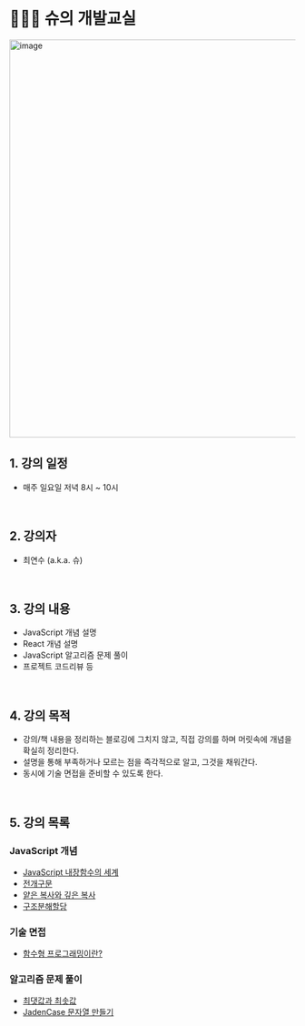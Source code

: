# 👩🏻‍🏫 슈의 개발교실

<p align="left" width="100%"><img width="700" alt="image" src="https://github.com/ella-yschoi/TIL/assets/123397411/32d2cb31-8231-45cb-9df4-37dca40b3284">

<br/>

## 1. 강의 일정

- 매주 일요일 저녁 8시 ~ 10시

<br/>

## 2. 강의자

- 최연수 (a.k.a. 슈)

<br/>

## 3. 강의 내용

- JavaScript 개념 설명
- React 개념 설명
- JavaScript 알고리즘 문제 풀이
- 프로젝트 코드리뷰 등

<br/>

## 4. 강의 목적

- 강의/책 내용을 정리하는 블로깅에 그치지 않고, 직접 강의를 하며 머릿속에 개념을 확실히 정리한다.
- 설명을 통해 부족하거나 모르는 점을 즉각적으로 알고, 그것을 채워간다.
- 동시에 기술 면접을 준비할 수 있도록 한다.

<br/>

## 5. 강의 목록

### JavaScript 개념

- [JavaScript 내장함수의 세계](/JavaScript/00_내장함수.md)
- [전개구문](/JavaScript/01_전개구문.md)
- [얕은 복사와 깊은 복사](/JavaScript/02_얕은복사_깊은복사.md)
- [구조분해할당](/JavaScript/03_구조분해할당.md)

### 기술 면접

- [함수형 프로그래밍이란?](/Interview/01_함수형_프로그래밍.md)

### 알고리즘 문제 풀이

- [최댓값과 최솟값](/Algorithm/01_최댓값과_최솟값.js)
- [JadenCase 문자열 만들기](/Algorithm/02_JadenCase_문자열_만들기.js)
